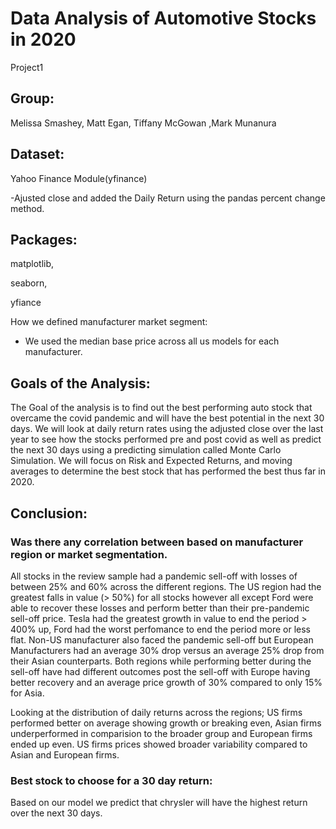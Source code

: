 # Data Analysis of Automotive Stocks in 2020

Project1

## Group: 

Melissa Smashey, Matt Egan, Tiffany McGowan ,Mark Munanura

## Dataset:

Yahoo Finance Module(yfinance)

-Ajusted close and added the Daily Return using the pandas percent change method.

## Packages:

matplotlib,

seaborn,

yfiance


How we defined manufacturer market segment:
  - We used the median base price across all us models for each manufacturer.


## Goals of the Analysis:

The Goal of the analysis is to find out the best performing auto stock that overcame the covid pandemic and will have the best potential in the next 30 days. We will look at daily return rates using the adjusted close over the last year to see how the stocks performed pre and post covid as well as predict the next 30 days using a predicting simulation called Monte Carlo Simulation. We will focus on Risk and Expected Returns, and moving averages to determine the best stock that has performed the best thus far in 2020.

## Conclusion:

### Was there any correlation between based on manufacturer region or market segmentation.

All stocks in the review sample had a pandemic sell-off with losses of between 25% and 60% across the different regions. 
The US region had the greatest falls in value (> 50%) for all stocks however all except Ford were able to recover these losses and perform better than their pre-pandemic sell-off price. Tesla had the greatest growth in value to end the period > 400% up, Ford had the worst perfomance to end the period more or less flat.
Non-US manufacturer also faced the pandemic sell-off but European Manufacturers had an average 30% drop versus an average 25% drop from their Asian counterparts. Both regions while performing better during the sell-off have had different outcomes post the sell-off with Europe having better recovery and an average price growth of 30% compared to only 15% for Asia.

Looking at the distribution of daily returns across the regions; US firms performed better on average showing growth or breaking even, Asian firms underperformed in comparision to the broader group and European firms ended up even.
US firms prices showed broader variability compared to Asian and European firms.

### Best stock to choose for a 30 day return:

Based on our model we predict that chrysler will have the highest return over the next 30 days. 



